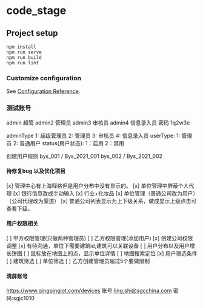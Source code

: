 # code_stage

## Project setup
```
npm install
npm run serve
npm run build
npm run lint
```

### Customize configuration
See [Configuration Reference](https://cli.vuejs.org/config/).

### 测试账号
admin 超管  admin2 管理员  admin3 审核员 admin4 信息录入员  密码  1q2w3e


adminType   1: 超级管理员 2: 管理员 3: 审核员 4: 信息录入员
userType:   1: 管理员 2: 普通用户
status(用户状态):     1：启用  2：禁用

创建用户规则
bys_001 / Bys_2021_001
bys_002 / Bys_2021_002

#### 待修复bug 以及优化项目
[x] 管理中心有上海释格但是用户分布中没有显示的。
[x] 单位管理中屏蔽个人代理
[x] 银行信息改成手动输入
[x] 行业+化妆品
[x] 单位管理（普通公司改为用户）（公司代理改为渠道）
[x] 普通公司列表显示为上下级关系，做成显示上级点击可查看下级。


#### 用户权限相关
[ ] 甲方权限管理(只做两种管理员)
[ ] 乙方权限管理(添加用户)
[x] 创建公司权限调整
[x] 有待沟通，单位下需要建筑id,建筑可以关联设备
[ ] 用户分布以及用户增长饼图
[ ] 鼠标放在地图上的点，显示单位详情
[ ] 地图搜索定位
[x] 用户筛选条件
[ ] 建筑筛选
[ ] 单位筛选
[ ] 乙方创建管理员超过5个要做限制

#### 清屏账号
https://www.qingpingiot.com/devices
账号:ling.shi@sgcchina.com
密码:sgjc1010